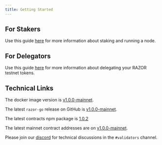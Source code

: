 ```yaml
---
title: Getting Started
---
```


## For Stakers

Use this guide [here](Stake.md) for more information about staking and running a node.

## For Delegators

Use this guide [here](/docs/delegation/delegate) for more information about delegating your RAZOR testnet tokens.

## Technical Links

The docker image version is [v1.0.0-mainnet](https://hub.docker.com/layers/razor-go/razornetwork/razor-go/v1.0.0-mainnet/images/sha256-894c9a9823f0c64d9331f9355b8917fc20ce8ff287a97a89d82c240371b675d4?context=explore).

The latest `razor-go` release on GitHub is [v1.0.0-mainnet](https://github.com/razor-network/razor-go/releases/tag/v1.0.0-mainnet).

The latest contracts npm package is [1.0.2](https://www.npmjs.com/package/@razor-network/contracts/v/1.0.2)

The latest mainnet contract addresses are on [v1.0.0-mainnet](https://github.com/razor-network/releases/blob/main/skale/alpha/addresses.json).

Please join our [discord](https://discord.gg/EC53qp2kJ6) for technical discussions in the `#validators` channel.
